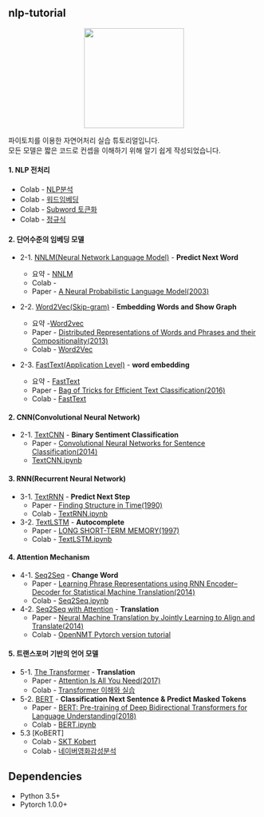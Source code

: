 ## nlp-tutorial

<p align="center"> <img width="200" src="https://pytorchnlp.readthedocs.io/en/latest/_static/logo.svg" /></p>


파이토치를 이용한 자연어처리 실습 튜토리얼입니다. <br>
모든 모델은 짧은 코드로 컨셉을 이해하기 위해 알기 쉽게 작성되었습니다. 


#### 1. NLP 전처리
- Colab - [NLP분석](https://colab.research.google.com/drive/1Qs3xctULHGC6FhL96cw6VuPn1oJq32g5#scrollTo=8XmWxhAV_D59)
- Colab - [워드임베딩](https://colab.research.google.com/drive/15L7szv7yqYmWT0e2rnhNhwkETh4gy6QC#scrollTo=7Tvsl2qSIxSo)
- Colab - [Subword 토큰화](https://colab.research.google.com/drive/1wKgVQs5K1cewlBlLZSn1JJvCg8Itpqwp#scrollTo=0VAH6Mc-O5El)
- Colab - [정규식](https://colab.research.google.com/drive/1p-_VIAUhSa1Yr2wW2-cXH8m7YWK_gmmX#scrollTo=GYg0QwtwPM9z)

#### 2. 단어수준의 임베딩 모델

- 2-1. [NNLM(Neural Network Language Model)](1-1.NNLM) - **Predict Next Word**
  - 요약 - [NNLM](https://github.com/seppilee/nlp-tutorial/blob/main/NNLM.md)
  - Colab - 
  - Paper -  [A Neural Probabilistic Language Model(2003)](http://www.jmlr.org/papers/volume3/bengio03a/bengio03a.pdf)
   
- 2-2. [Word2Vec(Skip-gram)](1-2.Word2Vec) - **Embedding Words and Show Graph**
  - 요약 -[Word2vec](https://github.com/seppilee/nlp-tutorial/blob/main/W2V.md)
  - Paper - [Distributed Representations of Words and Phrases
    and their Compositionality(2013)](https://papers.nips.cc/paper/5021-distributed-representations-of-words-and-phrases-and-their-compositionality.pdf)
  - Colab - [Word2Vec](https://colab.research.google.com/drive/1sxTJfYhA5BcgIGZkgHM1acsAhx04oEgN)
- 2-3. [FastText(Application Level)](1-3.FastText) - **word embedding**
  - 요약 - [FastText](https://github.com/seppilee/nlp-tutorial/blob/main/fasttext.md)
  - Paper - [Bag of Tricks for Efficient Text Classification(2016)](https://arxiv.org/pdf/1607.01759.pdf)
  - Colab - [FastText](https://colab.research.google.com/drive/1-bXceLS06-sc1paQV0GKutPg1Qu7t5Fs#scrollTo=y1yDPCjVsO6x)



#### 2. CNN(Convolutional Neural Network)

- 2-1. [TextCNN](2-1.TextCNN) - **Binary Sentiment Classification**
  - Paper - [Convolutional Neural Networks for Sentence Classification(2014)](http://www.aclweb.org/anthology/D14-1181)
  - [TextCNN.ipynb](https://colab.research.google.com/drive/1w53z6lU2QN8z2Om8S3vfFG_Bt80K5VAz#scrollTo=cV42pNwfqLI4)



#### 3. RNN(Recurrent Neural Network)

- 3-1. [TextRNN](3-1.TextRNN) - **Predict Next Step**
  - Paper - [Finding Structure in Time(1990)](http://psych.colorado.edu/~kimlab/Elman1990.pdf)
  - Colab - [TextRNN.ipynb](https://colab.research.google.com/github/graykode/nlp-tutorial/blob/master/3-1.TextRNN/TextRNN.ipynb)
- 3-2. [TextLSTM](https://github.com/graykode/nlp-tutorial/tree/master/3-2.TextLSTM) - **Autocomplete**
  - Paper - [LONG SHORT-TERM MEMORY(1997)](https://www.bioinf.jku.at/publications/older/2604.pdf)
  - Colab - [TextLSTM.ipynb](https://colab.research.google.com/github/graykode/nlp-tutorial/blob/master/3-2.TextLSTM/TextLSTM.ipynb)



#### 4. Attention Mechanism

- 4-1. [Seq2Seq](4-1.Seq2Seq) - **Change Word**
  - Paper - [Learning Phrase Representations using RNN Encoder–Decoder
    for Statistical Machine Translation(2014)](https://arxiv.org/pdf/1406.1078.pdf)
  - Colab - [Seq2Seq.ipynb](https://colab.research.google.com/github/graykode/nlp-tutorial/blob/master/4-1.Seq2Seq/Seq2Seq.ipynb)
- 4-2. [Seq2Seq with Attention](4-2.Seq2Seq(Attention)) - **Translation**
  - Paper - [Neural Machine Translation by Jointly Learning to Align and Translate(2014)](https://arxiv.org/abs/1409.0473)
  - Colab - [OpenNMT Pytorch version tutorial](https://colab.research.google.com/drive/1QJdbj4MWTPS5pSWdm8OcZSl6Q75khRPy)

#### 5. 트랜스포머 기반의 언어 모델

- 5-1.  [The Transformer](5-1.Transformer) - **Translation**
  - Paper - [Attention Is All You Need(2017)](https://arxiv.org/abs/1706.03762)
  - Colab - [Transformer 이해와 실습 ](https://colab.research.google.com/drive/1f7ezUrGNUTRmBIVMRxdUiuxy5ttRuyvm)
- 5-2. [BERT](5-2.BERT) - **Classification Next Sentence & Predict Masked Tokens**
  - Paper - [BERT: Pre-training of Deep Bidirectional Transformers for Language Understanding(2018)](https://arxiv.org/abs/1810.04805)
  - Colab - [BERT.ipynb](https://colab.research.google.com/github/graykode/nlp-tutorial/blob/master/5-2.BERT/BERT.ipynb)
- 5.3 [KoBERT]
  - Colab - [SKT Kobert](https://colab.research.google.com/drive/1lyTSeXO2tfvXbFeu_lqEBJ-EgMOSHHvZ)
  - Colab - [네이버영화감성분석](https://colab.research.google.com/drive/1tIf0Ugdqg4qT7gcxia3tL7und64Rv1dP)
## Dependencies

- Python 3.5+
- Pytorch 1.0.0+

